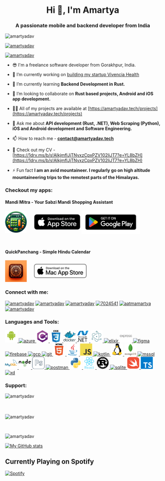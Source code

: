 <h1 align="center">Hi 👋, I'm Amartya</h1>
<h3 align="center">A passionate mobile and backend developer from India</h3>

<p align="left"> <img src="https://komarev.com/ghpvc/?username=amartyadav&label=Profile%20views&color=0e75b6&style=flat" alt="amartyadav" /> </p>

<p align="left"> <a href="https://github.com/ryo-ma/github-profile-trophy"><img src="https://github-profile-trophy.vercel.app/?username=amartyadav" alt="amartyadav" /></a> </p>

<p align="left"> <a href="https://twitter.com/amartyadav" target="blank"><img src="https://img.shields.io/twitter/follow/amartyadav?logo=twitter&style=for-the-badge" alt="amartyadav" /></a> </p>

- 😎 I'm a freelance software developer from Gorakhpur, India.

- 🔭 I’m currently working on [building my startup Vivencia Health](https://github.com/Vivencia-Health)

- 🌱 I’m currently learning **Backend Development in Rust.**

- 👯 I’m looking to collaborate on **Rust based projects, Android and iOS app development.**

- 👨‍💻 All of my projects are available at [https://amartyadav.tech/projects](https://amartyadav.tech/projects)

- 💬 Ask me about **API development (Rust, .NET), Web Scraping (Python), iOS and Android development and Software Engineering.**

- 📫 How to reach me - **contact@amartyadav.tech**

- 📄 Check out my CV -  [https://1drv.ms/b/s!AlkjmflJjTNyxzCpxPZV102liJT7?e=YL8bZH](https://1drv.ms/b/s!AlkjmflJjTNyxzCpxPZV102liJT7?e=YL8bZH)

- ⚡ Fun fact **I am an avid mountaineer. I regularly go on high altitude mountaineering trips to the remotest parts of the Himalayas.**

<h3 align="left">Checkout my apps:</h3>
<h4 align="left">Mandi Mitra - Your Sabzi Mandi Shopping Assistant</h4>
<p align="left">
<a href="javascript:void(0);" target="blank" style="margin-right: 20px;"><img align="center" src="/icons/mandi_mitra.png" alt="amartyadav" height="70" width="70" /></a>
<a href="https://apps.apple.com/in/app/mandi-mitra/id6478404044" target="blank"><img align="center" src="/icons/app_store.png" alt="icon-description" height="50" width="150" /></a>
<a href="https://play.google.com/store/apps/details?id=com.aatmamartya.mandimitra" target="blank"><img align="center" src="/icons/google-play-badge.png" alt="icon-description" height="75" width="190" /></a>
</p>
<br/>
<h4 align="left">QuickPanchang - Simple Hindu Calendar</h4>
<p align="left">
<a href="javascript:void(0);" target="blank" style="margin-right: 20px;"><img align="center" src="/icons/quick_panchang.png" alt="amartyadav" height="70" width="70" /></a>
<a href="https://apps.apple.com/in/app/quickpanchang-hindu-calendar/id6475807190?mt=12" target="blank"><img align="center" src="/icons/mac_app_store.png" alt="icon-description" height="45" width="170" /></a>
</p>




<h3 align="left">Connect with me:</h3>
<p align="left">
<a href="https://dev.to/amartyadav" target="blank"><img align="center" src="https://raw.githubusercontent.com/rahuldkjain/github-profile-readme-generator/master/src/images/icons/Social/devto.svg" alt="amartyadav" height="30" width="40" /></a>
<a href="https://twitter.com/amartyadav" target="blank"><img align="center" src="https://raw.githubusercontent.com/rahuldkjain/github-profile-readme-generator/master/src/images/icons/Social/twitter.svg" alt="amartyadav" height="30" width="40" /></a>
<a href="https://linkedin.com/in/amartyadav" target="blank"><img align="center" src="https://raw.githubusercontent.com/rahuldkjain/github-profile-readme-generator/master/src/images/icons/Social/linked-in-alt.svg" alt="amartyadav" height="30" width="40" /></a>
<a href="https://stackoverflow.com/users/7024541" target="blank"><img align="center" src="https://raw.githubusercontent.com/rahuldkjain/github-profile-readme-generator/master/src/images/icons/Social/stack-overflow.svg" alt="7024541" height="30" width="40" /></a>
<a href="https://instagram.com/aatmamartya" target="blank"><img align="center" src="https://raw.githubusercontent.com/rahuldkjain/github-profile-readme-generator/master/src/images/icons/Social/instagram.svg" alt="aatmamartya" height="30" width="40" /></a>
<a href="https://www.leetcode.com/amartyadav" target="blank"><img align="center" src="https://raw.githubusercontent.com/rahuldkjain/github-profile-readme-generator/master/src/images/icons/Social/leet-code.svg" alt="amartyadav" height="30" width="40" /></a>
</p>

<h3 align="left">Languages and Tools:</h3>
<p align="left"> <a href="https://developer.android.com" target="_blank" rel="noreferrer"> <img src="https://raw.githubusercontent.com/devicons/devicon/master/icons/android/android-original-wordmark.svg" alt="android" width="40" height="40"/> </a> <a href="https://azure.microsoft.com/en-in/" target="_blank" rel="noreferrer"> <img src="https://www.vectorlogo.zone/logos/microsoft_azure/microsoft_azure-icon.svg" alt="azure" width="40" height="40"/> </a> <a href="https://www.w3schools.com/cs/" target="_blank" rel="noreferrer"> <img src="https://raw.githubusercontent.com/devicons/devicon/master/icons/csharp/csharp-original.svg" alt="csharp" width="40" height="40"/> </a> <a href="https://www.w3schools.com/css/" target="_blank" rel="noreferrer"> <img src="https://raw.githubusercontent.com/devicons/devicon/master/icons/css3/css3-original-wordmark.svg" alt="css3" width="40" height="40"/> </a> <a href="https://www.docker.com/" target="_blank" rel="noreferrer"> <img src="https://raw.githubusercontent.com/devicons/devicon/master/icons/docker/docker-original-wordmark.svg" alt="docker" width="40" height="40"/> </a> <a href="https://dotnet.microsoft.com/" target="_blank" rel="noreferrer"> <img src="https://raw.githubusercontent.com/devicons/devicon/master/icons/dot-net/dot-net-original-wordmark.svg" alt="dotnet" width="40" height="40"/> </a> <a href="https://www.electronjs.org" target="_blank" rel="noreferrer"> <img src="https://raw.githubusercontent.com/devicons/devicon/master/icons/electron/electron-original.svg" alt="electron" width="40" height="40"/> </a> <a href="https://elixir-lang.org" target="_blank" rel="noreferrer"> <img src="https://www.vectorlogo.zone/logos/elixir-lang/elixir-lang-icon.svg" alt="elixir" width="40" height="40"/> </a> <a href="https://expressjs.com" target="_blank" rel="noreferrer"> <img src="https://raw.githubusercontent.com/devicons/devicon/master/icons/express/express-original-wordmark.svg" alt="express" width="40" height="40"/> </a> <a href="https://www.figma.com/" target="_blank" rel="noreferrer"> <img src="https://www.vectorlogo.zone/logos/figma/figma-icon.svg" alt="figma" width="40" height="40"/> </a> <a href="https://firebase.google.com/" target="_blank" rel="noreferrer"> <img src="https://www.vectorlogo.zone/logos/firebase/firebase-icon.svg" alt="firebase" width="40" height="40"/> </a> <a href="https://cloud.google.com" target="_blank" rel="noreferrer"> <img src="https://www.vectorlogo.zone/logos/google_cloud/google_cloud-icon.svg" alt="gcp" width="40" height="40"/> </a> <a href="https://git-scm.com/" target="_blank" rel="noreferrer"> <img src="https://www.vectorlogo.zone/logos/git-scm/git-scm-icon.svg" alt="git" width="40" height="40"/> </a> <a href="https://www.w3.org/html/" target="_blank" rel="noreferrer"> <img src="https://raw.githubusercontent.com/devicons/devicon/master/icons/html5/html5-original-wordmark.svg" alt="html5" width="40" height="40"/> </a> <a href="https://www.java.com" target="_blank" rel="noreferrer"> <img src="https://raw.githubusercontent.com/devicons/devicon/master/icons/java/java-original.svg" alt="java" width="40" height="40"/> </a> <a href="https://developer.mozilla.org/en-US/docs/Web/JavaScript" target="_blank" rel="noreferrer"> <img src="https://raw.githubusercontent.com/devicons/devicon/master/icons/javascript/javascript-original.svg" alt="javascript" width="40" height="40"/> </a> <a href="https://kotlinlang.org" target="_blank" rel="noreferrer"> <img src="https://www.vectorlogo.zone/logos/kotlinlang/kotlinlang-icon.svg" alt="kotlin" width="40" height="40"/> </a> <a href="https://www.linux.org/" target="_blank" rel="noreferrer"> <img src="https://raw.githubusercontent.com/devicons/devicon/master/icons/linux/linux-original.svg" alt="linux" width="40" height="40"/> </a> <a href="https://www.mongodb.com/" target="_blank" rel="noreferrer"> <img src="https://raw.githubusercontent.com/devicons/devicon/master/icons/mongodb/mongodb-original-wordmark.svg" alt="mongodb" width="40" height="40"/> </a> <a href="https://www.microsoft.com/en-us/sql-server" target="_blank" rel="noreferrer"> <img src="https://www.svgrepo.com/show/303229/microsoft-sql-server-logo.svg" alt="mssql" width="40" height="40"/> </a> <a href="https://www.mysql.com/" target="_blank" rel="noreferrer"> <img src="https://raw.githubusercontent.com/devicons/devicon/master/icons/mysql/mysql-original-wordmark.svg" alt="mysql" width="40" height="40"/> </a> <a href="https://nodejs.org" target="_blank" rel="noreferrer"> <img src="https://raw.githubusercontent.com/devicons/devicon/master/icons/nodejs/nodejs-original-wordmark.svg" alt="nodejs" width="40" height="40"/> </a> <a href="https://www.photoshop.com/en" target="_blank" rel="noreferrer"> <img src="https://raw.githubusercontent.com/devicons/devicon/master/icons/photoshop/photoshop-line.svg" alt="photoshop" width="40" height="40"/> </a> <a href="https://postman.com" target="_blank" rel="noreferrer"> <img src="https://www.vectorlogo.zone/logos/getpostman/getpostman-icon.svg" alt="postman" width="40" height="40"/> </a> <a href="https://www.python.org" target="_blank" rel="noreferrer"> <img src="https://raw.githubusercontent.com/devicons/devicon/master/icons/python/python-original.svg" alt="python" width="40" height="40"/> </a> <a href="https://reactjs.org/" target="_blank" rel="noreferrer"> <img src="https://raw.githubusercontent.com/devicons/devicon/master/icons/react/react-original-wordmark.svg" alt="react" width="40" height="40"/> </a> <a href="https://www.rust-lang.org" target="_blank" rel="noreferrer"> <img src="/icons/rust_lang.png" alt="rust" width="40" height="40"/> </a> <a href="https://www.sqlite.org/" target="_blank" rel="noreferrer"> <img src="https://www.vectorlogo.zone/logos/sqlite/sqlite-icon.svg" alt="sqlite" width="40" height="40"/> </a> <a href="https://developer.apple.com/swift/" target="_blank" rel="noreferrer"> <img src="https://raw.githubusercontent.com/devicons/devicon/master/icons/swift/swift-original.svg" alt="swift" width="40" height="40"/> </a> <a href="https://www.typescriptlang.org/" target="_blank" rel="noreferrer"> <img src="https://raw.githubusercontent.com/devicons/devicon/master/icons/typescript/typescript-original.svg" alt="typescript" width="40" height="40"/> </a> <a href="https://www.adobe.com/products/xd.html" target="_blank" rel="noreferrer"> <img src="https://cdn.worldvectorlogo.com/logos/adobe-xd.svg" alt="xd" width="40" height="40"/> </a> </p>


<h3 align="left">Support:</h3>
<p><a href="https://www.buymeacoffee.com/amartyadav"> <img align="left" src="https://cdn.buymeacoffee.com/buttons/v2/default-yellow.png" height="50" width="210" alt="amartyadav" /></a></p><br><br><br>


<p><img align="center" src="https://github-readme-stats.vercel.app/api/top-langs?username=amartyadav&show_icons=true&locale=en&layout=compact" alt="amartyadav" /></p><br>

<p><img align="center" src="https://github-readme-streak-stats.herokuapp.com/?user=amartyadav&" alt="amartyadav" /></p>



[![My GitHub stats](https://github-readme-stats-nine-mu-98.vercel.app/api?username=amartyadav)](https://github.com/amartyadav/amartyadav)

## Currently Playing on Spotify
[![Spotify](https://novatorem-eight-gamma.vercel.app/api/spotify)](https://open.spotify.com/user/xghx9q41b9f0p5676p3xolg2p)